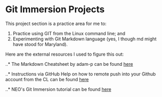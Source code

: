 # Git Immersion Projects

This project section is a practice area for me to:

1. Practice using GIT from the Linux command line; and
2. Experimenting with Git Markdown language (yes, I though md might have stood for Maryland).

Here are the external resources I used to figure this out:

..* The Markdown Cheatsheet by adam-p can be found [here](https://github.com/adam-p/markdown-here/wiki/Markdown-Cheatsheet "Markdown Cheatsheet")

..* Instructions via GitHub Help on how to remote push into your Github account from the CL can be found [here](https://help.github.com/articles/adding-an-existing-project-to-github-using-the-command-line/ "GitHub Help Page")

..* NEO's Git Immersion tutorial can be found [here](http://gitimmersion.com/index.html "Markdown Cheatsheet")




